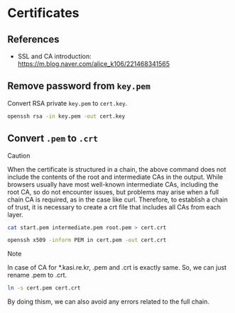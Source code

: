 # Certificates

## References

- SSL and CA introduction: <https://m.blog.naver.com/alice_k106/221468341565>

## Remove password from `key.pem`

Convert RSA private `key.pem` to `cert.key`.

```bash
openssh rsa -in key.pem -out cert.key
```

## Convert `.pem` to `.crt`

> [!CAUTION]
> When the certificate is structured in a chain,
> the above command does not include the contents of the root and intermediate CAs in the output.
> While browsers usually have most well-known intermediate CAs, including the root CA,
> so do not encounter issues,
> but problems may arise when a full chain CA is required, as in the case like curl.
> Therefore, to establish a chain of trust,
> it is necessary to create a crt file that includes all CAs from each layer.
>
> ```bash
> cat start.pem intermediate.pem root.pem > cert.crt
> ```

```bash
openssh x509 -inform PEM in cert.pem -out cert.crt
```

> [!NOTE]
> In case of CA for *.kasi.re.kr, .pem and .crt is exactly same.
> So, we can just rename .pem to .crt.
>
> ```bash
> ln -s cert.pem cert.crt
> ```
>
> By doing thism, we can also avoid any errors related to the full chain.
